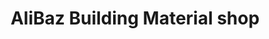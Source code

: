 ---
title: "AliBaz Building Material shop"
url: /kailahun/alibaz-building-material-shop/
shop: hardware
---